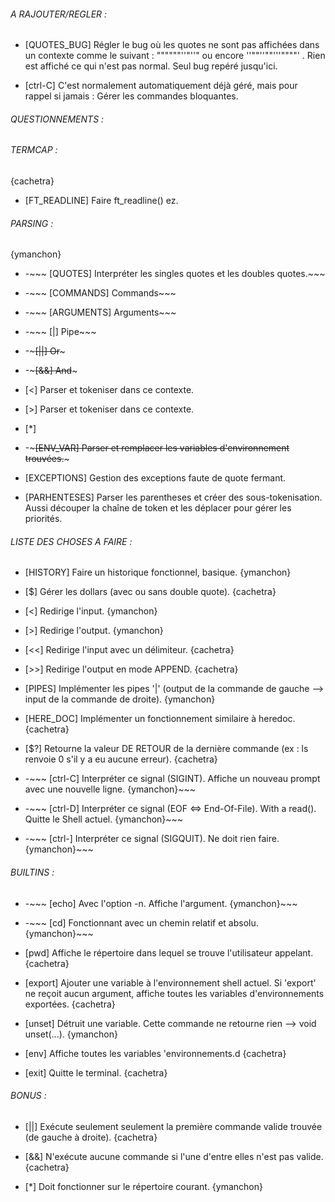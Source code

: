 ###### A RAJOUTER/REGLER : ######

- [QUOTES_BUG] Régler le bug où les quotes ne sont pas affichées dans un contexte
comme le suivant : """"""''"''" ou encore ''""''""'''""""' . Rien est affiché ce qui
n'est pas normal. Seul bug repéré jusqu'ici.

- [ctrl-C] C'est normalement automatiquement déjà géré, mais pour rappel si jamais : Gérer les commandes bloquantes.

###### QUESTIONNEMENTS : ######

###### TERMCAP : ######
{cachetra}

- [FT_READLINE] Faire ft_readline() ez.

###### PARSING : ######
{ymanchon}

- -~~~ [QUOTES] Interpréter les singles quotes et les doubles quotes.~~~

- -~~~ [COMMANDS] Commands~~~

- -~~~ [ARGUMENTS] Arguments~~~

- -~~~ [|] Pipe~~~

- -~~~[||] Or~~~

- -~~~[&&] And~~~

- [<] Parser et tokeniser dans ce contexte.
- [>] Parser et tokeniser dans ce contexte.

- [*]

- -~~~[ENV_VAR] Parser et remplacer les variables d'environnement trouvées.~~~

- [EXCEPTIONS] Gestion des exceptions faute de quote fermant.

- [PARHENTESES] Parser les parentheses et créer des sous-tokenisation. Aussi découper
la chaîne de token et les déplacer pour gérer les priorités.

###### LISTE DES CHOSES A FAIRE : ######

- [HISTORY] Faire un historique fonctionnel, basique. {ymanchon}

- [$] Gérer les dollars (avec ou sans double quote). {cachetra}

- [<] Redirige l'input. {ymanchon}

- [>] Redirige l'output. {ymanchon}

- [<<] Redirige l'input avec un délimiteur. {cachetra}

- [>>] Redirige l'output en mode APPEND. {cachetra}

- [PIPES] Implémenter les pipes '|' (output de la commande de gauche --> input de la commande de droite). {ymanchon}

- [HERE_DOC] Implémenter un fonctionnement similaire à heredoc. {cachetra}

- [$?] Retourne la valeur DE RETOUR de la dernière commande (ex : ls renvoie 0 s'il y a eu aucune erreur). {cachetra}

- -~~~ [ctrl-C] Interpréter ce signal (SIGINT). Affiche un nouveau prompt avec une nouvelle ligne. {ymanchon}~~~

- -~~~ [ctrl-D] Interpréter ce signal (EOF <=> End-Of-File). With a read(). Quitte le Shell actuel. {ymanchon}~~~

- -~~~ [ctrl-\] Interpréter ce signal (SIGQUIT). Ne doit rien faire. {ymanchon}~~~

###### BUILTINS : ######

- -~~~ [echo] Avec l'option -n. Affiche l'argument. {ymanchon}~~~

- -~~~ [cd] Fonctionnant avec un chemin relatif et absolu. {ymanchon}~~~

- [pwd] Affiche le répertoire dans lequel se trouve l'utilisateur appelant. {cachetra}

- [export] Ajouter une variable à l'environnement shell actuel. Si 'export' ne reçoit aucun argument, affiche toutes les variables d'environnements exportées. {cachetra}

- [unset] Détruit une variable. Cette commande ne retourne rien --> void unset(...). {ymanchon}

- [env] Affiche toutes les variables 'environnements.d {cachetra}

- [exit] Quitte le terminal. {cachetra}

###### BONUS : ######

- [||] Exécute seulement seulement la première commande valide trouvée (de gauche à droite). {cachetra}

- [&&] N'exécute aucune commande si l'une d'entre elles n'est pas valide. {cachetra}

- [*] Doit fonctionner sur le répertoire courant. {ymanchon}
